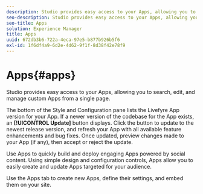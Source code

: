 ```yaml
---
description: Studio provides easy access to your Apps, allowing you to search, edit, and manage custom Apps from a single page.
seo-description: Studio provides easy access to your Apps, allowing you to search, edit, and manage custom Apps from a single page.
seo-title: Apps
solution: Experience Manager
title: Apps
uuid: 672db3b6-722a-4eca-97e5-b877b926b5f6
exl-id: 1f6df4a9-6d2e-4d62-9f1f-8d38f42e78f9
---
```

# Apps{#apps}

Studio provides easy access to your Apps, allowing you to search, edit, and manage custom Apps from a single page.

The bottom of the Style and Configuration pane lists the Livefyre App version for your App. If a newer version of the codebase for the App exists, an **[!UICONTROL Update]** button displays. Click the button to update to the newest release version, and refresh your App with all available feature enhancements and bug fixes. Once updated, preview changes made to your App (if any), then accept or reject the update.

Use Apps to quickly build and deploy engaging Apps powered by social content. Using simple design and configuration controls, Apps allow you to easily create and update Apps targeted for your audience.

Use the Apps tab to create new Apps, define their settings, and embed them on your site.

